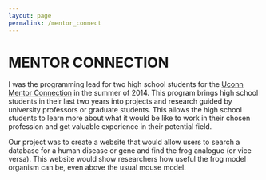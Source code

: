 ```yaml
---
layout: page
permalink: /mentor_connect
---
```


<h1 class="page-heading">MENTOR CONNECTION</h1>

I was the programming lead for two high school students for the [Uconn Mentor Connection](http://mentor.education.uconn.edu/) in the summer of 2014. This program brings high school students in their last two years into projects and research guided by university professors or graduate students. This allows the high school students to learn more about what it would be like to work in their chosen profession and get valuable experience in their potential field.

Our project was to create a website that would allow users to search a database for a human disease or gene and find the frog analogue (or vice versa). This website would show researchers how useful the frog model organism can be, even above the usual mouse model.
